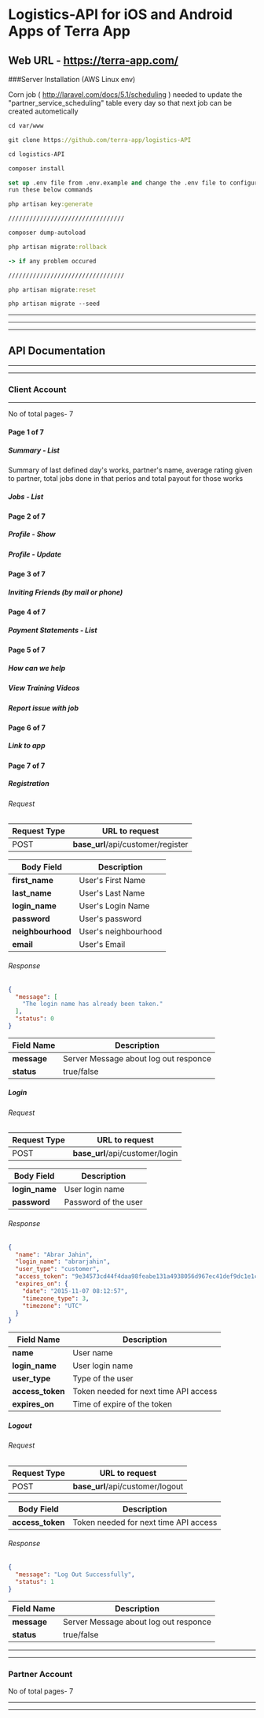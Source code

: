 # Logistics-API for iOS and Android Apps of Terra App

## Web URL - https://terra-app.com/

###Server Installation (AWS Linux env)

Corn job ( http://laravel.com/docs/5.1/scheduling ) needed to update the "partner_service_scheduling" table every day so that next job can be created autometically

```clj
cd var/www

git clone https://github.com/terra-app/logistics-API

cd logistics-API

composer install

set up .env file from .env.example and change the .env file to configurations,
run these below commands

php artisan key:generate

/////////////////////////////////

composer dump-autoload

php artisan migrate:rollback

-> if any problem occured

/////////////////////////////////

php artisan migrate:reset

php artisan migrate --seed
```

------------------------------------------------------------------------------------------
------------------------------------------------------------------------------------------
------------------------------------------------------------------------------------------

## API Documentation
------------------------------------------------------------------------------------------
------------------------------------------------------------------------------------------

### Client Account
------------------------------------------------------------------------------------------
No of total pages- 7

#### Page 1 of 7

##### Summary - List

Summary of last defined day's works, partner's name, average rating given to partner, total jobs done in that perios and total payout for those works



##### Jobs - List

#### Page 2 of 7

##### Profile - Show

##### Profile - Update

#### Page 3 of 7

##### Inviting Friends (by mail or phone)

#### Page 4 of 7

##### Payment Statements - List

#### Page 5 of 7

##### How can we help

##### View Training Videos

##### Report issue with job

#### Page 6 of 7

##### Link to app

#### Page 7 of 7

##### Registration

###### Request

Request Type 	| URL to request
----------------|----------------------
POST 			| **base_url**/api/customer/register

Body Field 			| Description
--------------------|------------
**first_name** 		| User's First Name
**last_name** 		| User's Last Name
**login_name** 		| User's Login Name
**password** 		| User's password
**neighbourhood** 	| User's neighbourhood
**email** 			| User's Email

###### Response

```json
{
  "message": [
    "The login name has already been taken."
  ],
  "status": 0
}
```

Field Name 			| Description
--------------------|------------
**message** 		| Server Message about log out responce
**status** 			| true/false

##### Login

###### Request

Request Type 	| URL to request
----------------|----------------------
POST 			| **base_url**/api/customer/login

Body Field 			| Description
--------------------|------------
**login_name** 		| User login name
**password** 		| Password of the user

###### Response

```json
{
  "name": "Abrar Jahin",
  "login_name": "abrarjahin",
  "user_type": "customer",
  "access_token": "9e34573cd44f4daa98feabe131a4938056d967ec41def9dc1e1cdd3d63df40e02e045ff5f6b763fbc39dded0e5e9d8c736fa6d566fad9f169274e9e82d8e2109db79c6c66bfef73c8c4931842419938abe047b59c9ae8c98ab837638d502d51e89613cdc78fdf55da4b50677c6842b1cbc9c3354d7c3287e9d572868d833c42cddacbb163e991ef084ba2c9739716f7a714471586d72",
  "expires_on": {
    "date": "2015-11-07 08:12:57",
    "timezone_type": 3,
    "timezone": "UTC"
  }
}
```

Field Name 			| Description
--------------------|------------
**name** 			| User name
**login_name** 		| User login name
**user_type** 		| Type of the user
**access_token** 	| Token needed for next time API access
**expires_on** 		| Time of expire of the token


##### Logout

###### Request

Request Type 	| URL to request
----------------|----------------------
POST 			| **base_url**/api/customer/logout

Body Field 			| Description
--------------------|------------
**access_token** 	| Token needed for next time API access

###### Response

```json
{
  "message": "Log Out Successfully",
  "status": 1
}
```

Field Name 			| Description
--------------------|------------
**message** 		| Server Message about log out responce
**status** 			| true/false

------------------------------------------------------------------------------------------
------------------------------------------------------------------------------------------

### Partner Account

No of total pages- 7

------------------------------------------------------------------------------------------
------------------------------------------------------------------------------------------